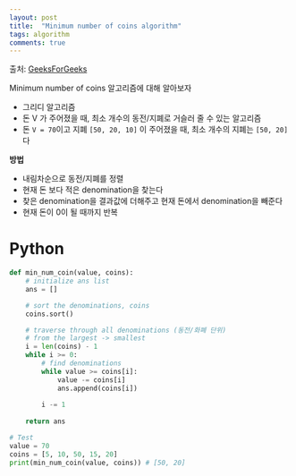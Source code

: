 ```yaml
---
layout: post
title:  "Minimum number of coins algorithm"
tags: algorithm
comments: true
---
```


출처: [GeeksForGeeks](https://www.geeksforgeeks.org/greedy-algorithm-to-find-minimum-number-of-coins/)


Minimum number of coins 알고리즘에 대해 알아보자

- 그리디 알고리즘
- 돈 V 가 주어졌을 때, 최소 개수의 동전/지폐로 거슬러 줄 수 있는 알고리즘
- 돈 `V = 70`이고 지폐 `[50, 20, 10]` 이 주어졌을 때, 최소 개수의 지폐는 `[50, 20]`다

**방법**
- 내림차순으로 동전/지폐를 정렬
- 현재 돈 보다 적은 denomination을 찾는다
- 찾은 denomination을 결과값에 더해주고 현재 돈에서 denomination을 빼준다
- 현재 돈이 0이 될 때까지 반복  

# Python
```python
def min_num_coin(value, coins):
    # initialize ans list
    ans = []

    # sort the denominations, coins
    coins.sort()

    # traverse through all denominations (동전/화폐 단위)
    # from the largest -> smallest
    i = len(coins) - 1
    while i >= 0:
        # find denominations
        while value >= coins[i]:
            value -= coins[i]
            ans.append(coins[i])
        
        i -= 1
    
    return ans

# Test
value = 70
coins = [5, 10, 50, 15, 20]
print(min_num_coin(value, coins)) # [50, 20]
```